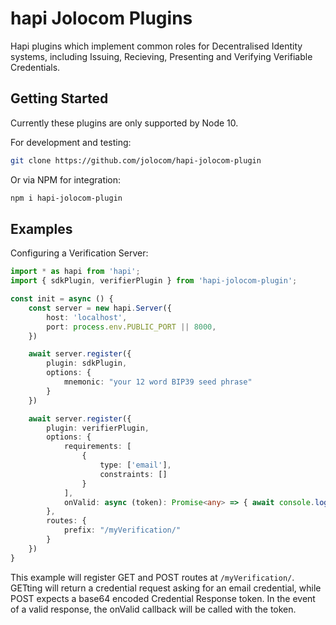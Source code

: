 # hapi Jolocom Plugins

Hapi plugins which implement common roles for Decentralised Identity systems,
including Issuing, Recieving, Presenting and Verifying Verifiable Credentials.

## Getting Started

Currently these plugins are only supported by Node 10.

For development and testing:

```sh
git clone https://github.com/jolocom/hapi-jolocom-plugin
```

Or via NPM for integration:

```sh
npm i hapi-jolocom-plugin
```

## Examples

Configuring a Verification Server:

```typescript
import * as hapi from 'hapi';
import { sdkPlugin, verifierPlugin } from 'hapi-jolocom-plugin';

const init = async () {
    const server = new hapi.Server({
        host: 'localhost',
        port: process.env.PUBLIC_PORT || 8000,
    })

    await server.register({
        plugin: sdkPlugin,
        options: {
            mnemonic: "your 12 word BIP39 seed phrase"
        }
    })

    await server.register({
        plugin: verifierPlugin,
        options: {
            requirements: [
                {
                    type: ['email'],
                    constraints: []
                }
            ],
            onValid: async (token): Promise<any> => { await console.log("valid") }
        },
        routes: {
            prefix: "/myVerification/"
        }
    })
}
```

This example will register GET and POST routes at `/myVerification/`. GETting
will return a credential request asking for an email credential, while POST
expects a base64 encoded Credential Response token. In the event of a valid
response, the onValid callback will be called with the token.
